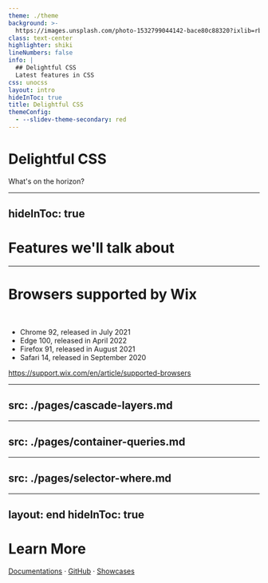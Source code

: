 ```yaml
---
theme: ./theme
background: >-
  https://images.unsplash.com/photo-1532799044142-bace80c88320?ixlib=rb-4.0.3&ixid=MnwxMjA3fDB8MHxwaG90by1wYWdlfHx8fGVufDB8fHx8&auto=format&fit=crop&w=2070&q=80
class: text-center
highlighter: shiki
lineNumbers: false
info: |
  ## Delightful CSS
  Latest features in CSS
css: unocss
layout: intro
hideInToc: true
title: Delightful CSS
themeConfig:
  - --slidev-theme-secondary: red
---
```


# Delightful CSS

What's on the horizon?


---
hideInToc: true
---
   
# Features we'll talk about

<Toc maxDepth="1"></Toc>

---

# Browsers supported by Wix

<SupportedBrowsers chrome=92 edge=100 firefox=91 safari=14 />

<br/>

- Chrome 92, released in July 2021
- Edge 100, released in April 2022
- Firefox 91, released in August 2021
- Safari 14, released in September 2020

https://support.wix.com/en/article/supported-browsers

---
src: ./pages/cascade-layers.md
---

---
src: ./pages/container-queries.md
---

---
src: ./pages/selector-where.md
---

---
layout: end
hideInToc: true
---

# Learn More

[Documentations](https://sli.dev) · [GitHub](https://github.com/slidevjs/slidev) · [Showcases](https://sli.dev/showcases.html)
